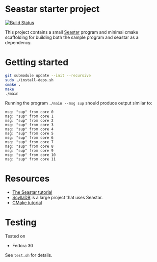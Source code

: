 # Seastar starter project

[![Build Status](https://travis-ci.org/vectorizedio/seastar-starter.svg?branch=master)](https://travis-ci.org/vectorizedio/seastar-starter)

This project contains a small [Seastar](https://github.com/scylladb/seastar)
program and minimal cmake scaffolding for building both the sample program and
seastar as a dependency.

# Getting started

```bash
git submodule update --init --recursive
sudo ./install-deps.sh
cmake .
make
./main
```

Running the program `./main --msg sup` should produce output similar to:

```
msg: "sup" from core 0
msg: "sup" from core 1
msg: "sup" from core 2
msg: "sup" from core 3
msg: "sup" from core 4
msg: "sup" from core 5
msg: "sup" from core 6
msg: "sup" from core 7
msg: "sup" from core 8
msg: "sup" from core 9
msg: "sup" from core 10
msg: "sup" from core 11
```

# Resources

* [The Seastar tutorial](https://github.com/scylladb/seastar/blob/master/doc/tutorial.md)
* [ScyllaDB](https://github.com/scylladb/scylla) is a large project that uses Seastar.
* [CMake tutorial](https://cmake.org/cmake-tutorial/)

# Testing

Tested on

* Fedora 30

See `test.sh` for details.

